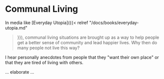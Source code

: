 # Communal Living

In media like [Everyday Utopia]({{< relref "/docs/books/everyday-utopia.md"
>}}), communal living situations are brought up as a way to help people get a
better sense of community and lead happier lives.
Why then do many people not live this way?

I hear personally anecdotes from people that they "want their own place" or that
they are tired of living with others.

... elaborate ...
